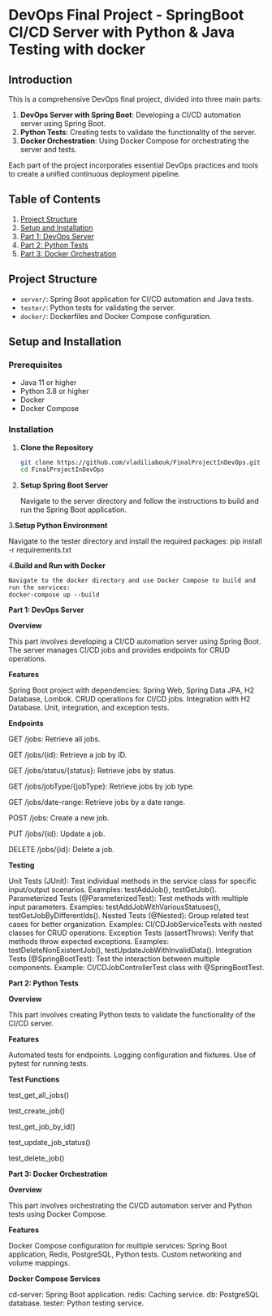 # DevOps Final Project - SpringBoot CI/CD Server with Python & Java Testing with docker

## Introduction

This is a comprehensive DevOps final project, divided into three main parts:

1. **DevOps Server with Spring Boot**: Developing a CI/CD automation server using Spring Boot.
2. **Python Tests**: Creating tests to validate the functionality of the server.
3. **Docker Orchestration**: Using Docker Compose for orchestrating the server and tests.

Each part of the project incorporates essential DevOps practices and tools to create a unified continuous deployment pipeline.

## Table of Contents

1. [Project Structure](#project-structure)
2. [Setup and Installation](#setup-and-installation)
3. [Part 1: DevOps Server](#part-1-devops-server)
4. [Part 2: Python Tests](#part-2-python-tests)
5. [Part 3: Docker Orchestration](#part-3-docker-orchestration)


## Project Structure

- `server/`: Spring Boot application for CI/CD automation and Java tests.
- `tester/`: Python tests for validating the server.
- `docker/`: Dockerfiles and Docker Compose configuration.

## Setup and Installation

### Prerequisites

- Java 11 or higher
- Python 3.8 or higher
- Docker
- Docker Compose

### Installation

1. **Clone the Repository**

   ```bash
   git clone https://github.com/vladiliabouk/FinalProjectInDevOps.git
   cd FinalProjectInDevOps
   
2. **Setup Spring Boot Server**

   Navigate to the server directory and follow the instructions to build and run the Spring Boot application.

3.**Setup Python Environment**

   Navigate to the tester directory and install the required packages:
   pip install -r requirements.txt
   
4.**Build and Run with Docker**

    Navigate to the docker directory and use Docker Compose to build and run the services:
    docker-compose up --build

    
**Part 1: DevOps Server**

**Overview**

This part involves developing a CI/CD automation server using Spring Boot. The server manages CI/CD jobs and provides endpoints for CRUD operations.

**Features**

Spring Boot project with dependencies: Spring Web, Spring Data JPA, H2 Database, Lombok.
CRUD operations for CI/CD jobs.
Integration with H2 Database.
Unit, integration, and exception tests.

**Endpoints**

GET /jobs: Retrieve all jobs.

GET /jobs/{id}: Retrieve a job by ID.

GET /jobs/status/{status}: Retrieve jobs by status.

GET /jobs/jobType/{jobType}: Retrieve jobs by job type.

GET /jobs/date-range: Retrieve jobs by a date range.

POST /jobs: Create a new job.

PUT /jobs/{id}: Update a job.

DELETE /jobs/{id}: Delete a job.


**Testing**

Unit Tests (JUnit):
Test individual methods in the service class for specific input/output scenarios. Examples: testAddJob(), testGetJob().
Parameterized Tests (@ParameterizedTest): Test methods with multiple input parameters. Examples: testAddJobWithVariousStatuses(), testGetJobByDifferentIds().
Nested Tests (@Nested): Group related test cases for better organization. Examples: CI/CDJobServiceTests with nested classes for CRUD operations.
Exception Tests (assertThrows): Verify that methods throw expected exceptions. Examples: testDeleteNonExistentJob(), testUpdateJobWithInvalidData().
Integration Tests (@SpringBootTest): Test the interaction between multiple components. Example: CI/CDJobControllerTest class with @SpringBootTest.

**Part 2: Python Tests**

**Overview**

This part involves creating Python tests to validate the functionality of the CI/CD server.

**Features**

Automated tests for endpoints.
Logging configuration and fixtures.
Use of pytest for running tests.

**Test Functions**

test_get_all_jobs()

test_create_job()

test_get_job_by_id()

test_update_job_status()

test_delete_job()

**Part 3: Docker Orchestration**

**Overview**

This part involves orchestrating the CI/CD automation server and Python tests using Docker Compose.

**Features**

Docker Compose configuration for multiple services: Spring Boot application, Redis, PostgreSQL, Python tests.
Custom networking and volume mappings.

**Docker Compose Services**

cd-server: Spring Boot application.
redis: Caching service.
db: PostgreSQL database.
tester: Python testing service.
